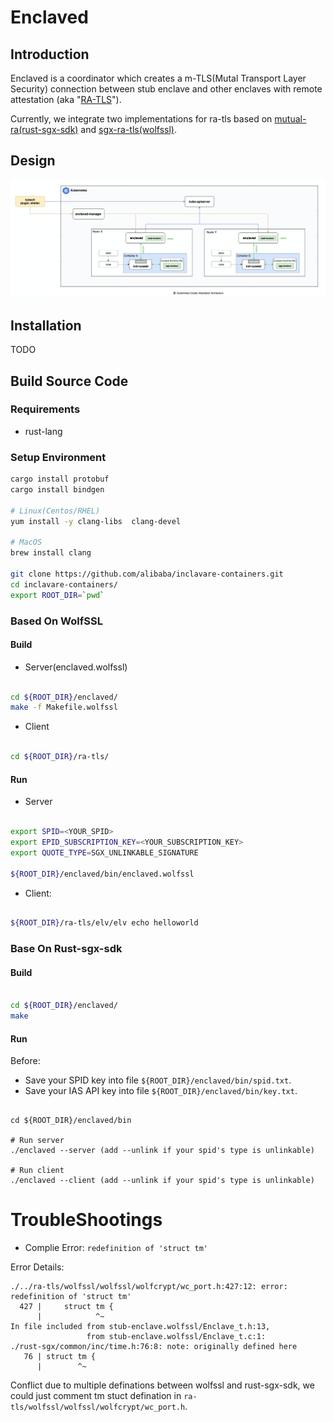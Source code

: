 # Enclaved

## Introduction

Enclaved is a coordinator which creates a m-TLS(Mutal Transport Layer Security) connection between stub enclave and 
other enclaves with remote attestation (aka "[RA-TLS](https://raw.githubusercontent.com/cloud-security-research/sgx-ra-tls/master/whitepaper.pdf)").

Currently, we integrate two implementations for ra-tls based on [mutual-ra(rust-sgx-sdk)](https://github.com/apache/incubator-teaclave-sgx-sdk/tree/master/samplecode/mutual-ra) and [sgx-ra-tls(wolfssl)](https://github.com/cloud-security-research/sgx-ra-tls).

## Design

![kubernetes-attestation](docs/images/Kuberntes-Cluster-Attestation-Architecture.png)

## Installation

TODO

## Build Source Code

### Requirements
* rust-lang

### Setup Environment

```bash
cargo install protobuf
cargo install bindgen

# Linux(Centos/RHEL)
yum install -y clang-libs  clang-devel

# MacOS
brew install clang

git clone https://github.com/alibaba/inclavare-containers.git
cd inclavare-containers/
export ROOT_DIR=`pwd`

```

### Based On WolfSSL

#### Build

* Server(enclaved.wolfssl)

```bash

cd ${ROOT_DIR}/enclaved/
make -f Makefile.wolfssl

```

* Client

```bash

cd ${ROOT_DIR}/ra-tls/

```

#### Run

* Server

```bash

export SPID=<YOUR_SPID>
export EPID_SUBSCRIPTION_KEY=<YOUR_SUBSCRIPTION_KEY>
export QUOTE_TYPE=SGX_UNLINKABLE_SIGNATURE 

${ROOT_DIR}/enclaved/bin/enclaved.wolfssl

```

* Client: 

```bash

${ROOT_DIR}/ra-tls/elv/elv echo helloworld

```


### Base On Rust-sgx-sdk

#### Build

```bash

cd ${ROOT_DIR}/enclaved/
make

```

#### Run

Before:
* Save your SPID key into file `${ROOT_DIR}/enclaved/bin/spid.txt`.
* Save your IAS API key into file `${ROOT_DIR}/enclaved/bin/key.txt`.

```

cd ${ROOT_DIR}/enclaved/bin

# Run server
./enclaved --server (add --unlink if your spid's type is unlinkable)

# Run client
./enclaved --client (add --unlink if your spid's type is unlinkable)

```

# TroubleShootings

* Complie Error: `redefinition of 'struct tm'` 

Error Details:

```
./../ra-tls/wolfssl/wolfssl/wolfcrypt/wc_port.h:427:12: error: redefinition of 'struct tm'
  427 |     struct tm {
      |            ^~
In file included from stub-enclave.wolfssl/Enclave_t.h:13,
                 from stub-enclave.wolfssl/Enclave_t.c:1:
./rust-sgx/common/inc/time.h:76:8: note: originally defined here
   76 | struct tm {
      |        ^~
```

Conflict due to multiple definations between wolfssl and rust-sgx-sdk, we could just comment tm stuct defination in `ra-tls/wolfssl/wolfssl/wolfcrypt/wc_port.h`.


